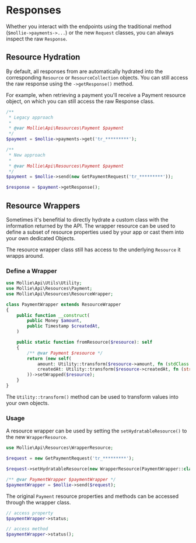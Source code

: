 # Responses

Whether you interact with the endpoints using the traditional method (`$mollie->payments->...`) or the new `Request` classes, you can always inspect the raw `Response`.

## Resource Hydration
By default, all responses from are automatically hydrated into the corresponding `Resource` or `ResourceCollection` objects. You can still access the raw response using the `->getResponse()` method.

For example, when retrieving a payment you'll receive a Payment resource object, on which you can still access the raw Response class.

```php
/**
 * Legacy approach
 *
 * @var Mollie\Api\Resources\Payment $payment
 */
$payment = $mollie->payments->get('tr_*********');

/**
 * New approach
 *
 * @var Mollie\Api\Resources\Payment $payment
 */
$payment = $mollie->send(new GetPaymentRequest('tr_*********'));

$response = $payment->getResponse();
```

## Resource Wrappers
Sometimes it's benefitial to directly hydrate a custom class with the information returned by the API. The wrapper resource can be used to define a subset of resource properties used by your app or cast them into your own dedicated Objects.

The resource wrapper class still has access to the underlying `Resource` it wrapps around.

### Define a Wrapper

```php
use Mollie\Api\Utils\Utility;
use Mollie\Api\Resources\Payment;
use Mollie\Api\Resources\ResourceWrapper;

class PaymentWrapper extends ResourceWrapper
{
    public function __construct(
        public Money $amount,
        public Timestamp $createdAt,
    )

    public static function fromResource($resource): self
    {
        /** @var Payment $resource */
        return (new self(
            amount: Utility::transform($resource->amount, fn (stdClass $amount) => Money::fromMollieObject($amount))
            createdAt: Utility::transform($resource->createdAt, fn (string $timestamp) => Timestamp::fromIsoString($timestamp))
        ))->setWrapped($resource);
    }
}
```

The `Utility::transform()` method can be used to transform values into your own objects.


### Usage

A resource wrapper can be used by setting the `setHydratableResource()` to the new `WrapperResource`.

```php
use Mollie\Api\Resources\WrapperResource;

$request = new GetPaymentRequest('tr_*********');

$request->setHydratableResource(new WrapperResource(PaymentWrapper::class));

/** @var PaymentWrapper $paymentWrapper */
$paymentWrapper = $mollie->send($request);
```

The original `Payment` resource properties and methods can be accessed through the wrapper class.

```php
// access property
$paymentWrapper->status;

// access method
$paymentWrapper->status();
```
